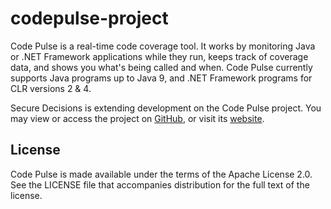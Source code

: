 # codepulse-project
Code Pulse is a real-time code coverage tool. It works by monitoring Java or .NET Framework applications while they run, keeps track of coverage data, and shows you what's being called and when. Code Pulse currently supports Java programs up to Java 9, and .NET Framework programs for CLR versions 2 & 4.

Secure Decisions is extending development on the Code Pulse project. You may view or access the project on [GitHub](https://github.com/codedx/codepulse), or visit its [website](http://code-pulse.com/).

## License

Code Pulse is made available under the terms of the Apache License 2.0. See the LICENSE file that accompanies  distribution for the full text of the license.
